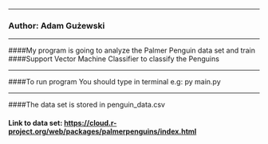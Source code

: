 ****************************************************************************************

### Author: Adam Gużewski
****************************************************************************************

####My program is going to analyze the Palmer Penguin data set and train
####Support Vector Machine Classifier to classify the Penguins
****************************************************************************************

####To run program You should type in terminal e.g: py main.py
****************************************************************************************
####The data set is stored in penguin_data.csv
#### Link to data set: https://cloud.r-project.org/web/packages/palmerpenguins/index.html